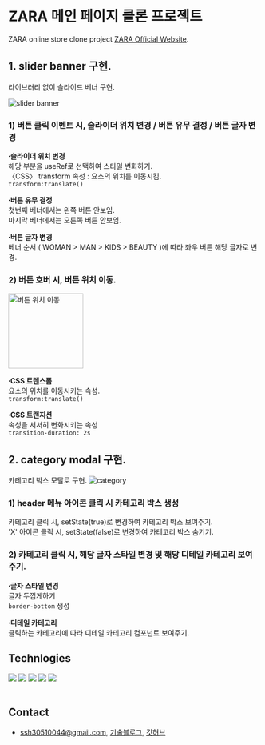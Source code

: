 # ZARA 메인 페이지 클론 프로젝트

ZARA online store clone project [ZARA Official Website](https://www.zara.com/kr/).

## 1. slider banner 구현.

라이브러리 없이 슬라이드 베너 구현.

![slider banner](https://user-images.githubusercontent.com/100933263/189878271-0955cafd-f80e-4565-bced-7340a3b61039.gif)

### 1) 버튼 클릭 이벤트 시, 슬라이더 위치 변경 / 버튼 유무 결정 / 버튼 글자 변경

**∙슬라이더 위치 변경**\
해당 부분을 useRef로 선택하여 스타일 변화하기.\
〈CSS〉 transform 속성 : 요소의 위치를 이동시킴.\
`transform:translate()`

**∙버튼 유무 결정**\
첫번째 베너에서는 왼쪽 버튼 안보임.\
마지막 베너에서는 오른쪽 버튼 안보임.

**∙버튼 글자 변경**\
베너 순서 ( WOMAN > MAN > KIDS > BEAUTY )에 따라 좌우 버튼 해당 글자로 변경.

### 2) 버튼 호버 시, 버튼 위치 이동.
<img width="150" alt="버튼 위치 이동" src="https://user-images.githubusercontent.com/100933263/189887518-3875e588-3873-430e-b5eb-a9c9c9b56902.gif">

**∙CSS 트렌스폼**\
요소의 위치를 이동시키는 속성.\
`transform:translate()`

**∙CSS 트랜지션**\
속성을 서서히 변화시키는 속성\
`transition-duration: 2s`


## 2. category modal 구현.

카테고리 박스 모달로 구현.
![category](https://user-images.githubusercontent.com/100933263/189891396-27bc4397-4519-4b1d-a174-ff3a2b49b747.gif)

### 1) header 메뉴 아이콘 클릭 시 카테고리 박스 생성

카테고리 클릭 시, setState(true)로 변경하여 카테고리 박스 보여주기.\
'X' 아이콘 클릭 시, setState(false)로 변경하여 카테고리 박스 숨기기. 

### 2) 카테고리 클릭 시, 해당 글자 스타일 변경 및 해당 디테일 카테고리 보여주기.

**∙글자 스타일 변경**\
글자 두껍게하기\
`border-bottom` 생성

**∙디테일 카테고리**\
클릭하는 카테고리에 따라 디테일 카테고리 컴포넌트 보여주기.

## Technlogies

 <div> 
<img src="https://img.shields.io/badge/html-E34F26?style=for-the-badge&logo=HTML5&logoColor=white"> 
<img src="https://img.shields.io/badge/css-1572B6?style=for-the-badge&logo=css3&logoColor=white"> 
<img src="https://img.shields.io/badge/react-61DAFB?style=for-the-badge&logo=react&logoColor=black"> 
<img src="https://img.shields.io/badge/javascript-ffc700?style=for-the-badge&logo=javascript&logoColor=white">
<img src="https://img.shields.io/badge/styled-components-DB7093?style=for-the-badge&logo=styledcomponents&logoColor=white">
</div> 
<br>

## Contact

- ssh30510044@gmail.com, [기술블로그](https://sophie0527.tistory.com/), [깃허브](https://github.com/Sophie0527)
